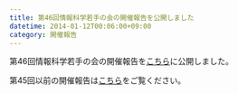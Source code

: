 ```yaml
---
title: 第46回情報科学若手の会の開催報告を公開しました
datetime: 2014-01-12T00:06:00+09:00
category: 開催報告
---
```


第46回情報科学若手の会の開催報告を[こちら](http://wakate.org/29)に公開しました。

第45回以前の開催報告は[こちら](http://wakate.org/4)をご覧ください。
